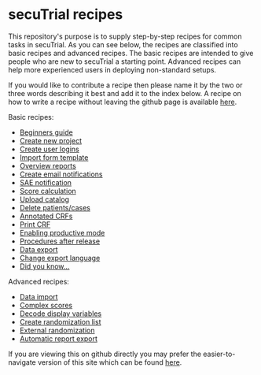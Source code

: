 # secuTrial recipes

This repository's purpose is to supply step-by-step recipes for common tasks in secuTrial. As you can see below, the recipes are classified into basic recipes and advanced recipes. The basic recipes are intended to give people who are new to secuTrial a starting point. Advanced recipes can help more experienced users in deploying non-standard setups. 

If you would like to contribute a recipe then please name it by the two or three words describing it best and add it to the index below. A recipe on how to write a recipe without leaving the github page is available [here](https://github.com/SwissClinicalTrialOrganisation/DM_secuTrial_recipes/tree/master/create_a_recipe).

Basic recipes:

- [Beginners guide](beginner_howto)
- [Create new project](create_new_project)
- [Create user logins](create_user_logins)
- [Import form template](import_form_template)
- [Overview reports](overview_reports)
- [Create email notifications](create_email_notification)
- [SAE notification](create_sae_notification)
- [Score calculation](score_calculation)
- [Upload catalog](upload_catalog)
- [Delete patients/cases](delete_patient)
- [Annotated CRFs](annotated_crfs)
- [Print CRF](print_CRF)
- [Enabling productive mode](enable_productive_mode)
- [Procedures after release](procedures_after_release)
- [Data export](export_data)
- [Change export language](change_export_language)
- [Did you know...](did_you_know)

Advanced recipes:

- [Data import](import_data)
- [Complex scores](score_calculation_advanced)
- [Decode display variables](decode_display_variables)
- [Create randomization list](create_randomization_list)
- [External randomization](external_randomization_list)
- [Automatic report export](automatic_report_export)

If you are viewing this on github directly you may prefer the easier-to-navigate version of this site which can be found [here](https://swissclinicaltrialorganisation.github.io/secuTrial_recipes/).
